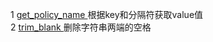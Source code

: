 1 <a href="https://github.com/dayupday/common_func/blob/master/get_policy_name" target="_blank" >get_policy_name </a> 根据key和分隔符获取value值 <br/>
2 <a href="https://github.com/dayupday/common_func/blob/master/trim_blank" target="_blank" >trim_blank </a> 删除字符串两端的空格

